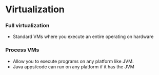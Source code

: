 # Virtualization
### Full virtualization
- Standard VMs where you execute an entire operating on hardware
### Process VMs
- Allow you to execute programs on any platform like JVM.
- Java apps/code can run on any platform if it has the JVM
